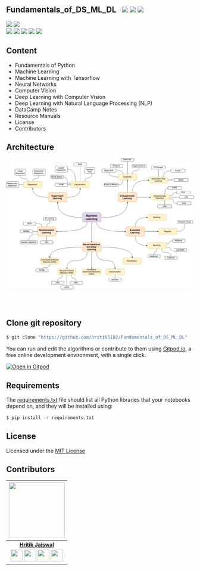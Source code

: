 ## Fundamentals_of_DS_ML_DL &nbsp; ![](https://img.shields.io/github/forks/hritik5102/Fundamentals_of_DS_ML_DL?style=social) ![](https://img.shields.io/github/stars/hritik5102/Fundamentals_of_DS_ML_DL?style=social) ![](https://img.shields.io/github/watchers/hritik5102/Fundamentals_of_DS_ML_DL?style=social) <br>

![](https://img.shields.io/github/repo-size/hritik5102/Fundamentals_of_DS_ML_DL) ![](https://img.shields.io/github/license/hritik5102/Fundamentals_of_DS_ML_DL?color=red)<br>
![](https://img.shields.io/github/issues/hritik5102/Fundamentals_of_DS_ML_DL?color=green) ![](https://img.shields.io/github/issues-pr/hritik5102/Fundamentals_of_DS_ML_DL?color=green) ![](https://img.shields.io/github/downloads/hritik5102/Fundamentals_of_DS_ML_DL/total) ![](https://img.shields.io/github/last-commit/hritik5102/Fundamentals_of_DS_ML_DL) ![](https://img.shields.io/github/contributors/hritik5102/Fundamentals_of_DS_ML_DL)


## Content 

  - Fundamentals of Python
  - Machine Learning
  - Machine Learning with Tensorflow
  - Neural Networks
  - Computer Vision
  - Deep Learning with Computer Vision
  - Deep Learning with Natural Language Processing (NLP)
  - DataCamp Notes
  - Resource Manuals
  - License
  - Contributors

## Architecture

<div align="center" style="height:400px"> 
    <img src='./Assets/Image/machine-learning-map.png'>
 </div>


## Clone git repository

```sh
$ git clone "https://github.com/hritik5102/Fundamentals_of_DS_ML_DL"
```

You can run and edit the algorithms or contribute to them using [Gitpod.io](https://www.gitpod.io/), a free online development environment, with a single click.

[![Open in Gitpod](https://gitpod.io/button/open-in-gitpod.svg)](http://gitpod.io/#https://github.com/hritik5102/Fundamentals_of_DS_ML_DL)

## Requirements

The [requirements.txt](https://github.com/hritik5102/Fundamentals_of_DS_ML_DL/blob/master/requirements.txt) file should list all Python libraries that your notebooks depend on, and they will be installed using:

```sh
$ pip install -r requirements.txt
```


## License

Licensed under the [MIT License](LICENSE) 


## Contributors

|                                                                                                                                                                                                                   <a href="https://hritik5102.github.io/"><img src="https://avatars.githubusercontent.com/hritik5102" width="150px" height="150px" /></a>                                                                                                                                                                                                                    |
| :--------------------------------------------------------------------------------------------------------------------------------------------------------------------------------------------------------------------------------------------------------------------------------------------------------------------------------------------------------------------------------------------------------------------------------------------------------------------------------------------------------------------------------------------------------------------------: |
|                                                                                                                                                                                                                                                             **[Hritik Jaiswal](https://hritik5102.github.io/)**                                                                                                                                                                                                                                                              |
| <a href="https://twitter.com/imhritik_dj"><img src="https://i.ibb.co/kmgQVyW/twitter.png" width="32px" height="32px"></a> <a href="https://github.com/hritik5102"><img src="https://cdn.iconscout.com/icon/free/png-256/github-108-438008.png" width="32px" height="32px"></a> <a href="https://www.facebook.com/hritik.jaiswal.56808"><img src="https://i.ibb.co/zmYNW4p/facebook.png" width="32px" height="32px"></a> <a href="https://www.linkedin.com/in/hritik-jaiswal/"><img src="https://i.ibb.co/Kx2GSrT/linkedin.png" width="32px" height="32px"></a> |
